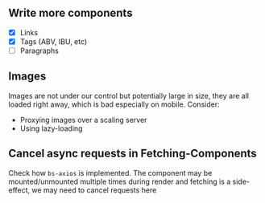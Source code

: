 ## Write more components

*   [x] Links
*   [x] Tags (ABV, IBU, etc)
*   [ ] Paragraphs

## Images

Images are not under our control but potentially large in size, they are all loaded right away, which is bad
especially on mobile. Consider:

*   Proxying images over a scaling server
*   Using lazy-loading

## Cancel async requests in Fetching-Components

Check how `bs-axios` is implemented. The component may be mounted/unmounted multiple times during render and fetching
is a side-effect, we may need to cancel requests here
